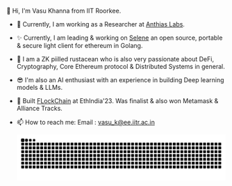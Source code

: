 👋 Hi, I'm Vasu Khanna from IIT Roorkee.
- 🌱 Currently, I am working as a Researcher at [Anthias Labs](https://github.com/anthias-labs).
- ✨ Currently, I am leading & working on [Selene](https://github.com/BlocSoc-iitr/selene/tree/dev) an open source, portable & secure light client for ethereum in Golang.
- 🌟 I am a ZK piilled rustacean who is also very passionate about DeFi, Cryptography, Core Ethereum protocol & Distributed Systems in general.
- 😎 I'm also an AI enthusiast with an experience in building Deep learning models & LLMs.
- 🥇 Built [FLockChain](https://github.com/BlocSoc-iitr/FLockChain) at EthIndia'23. Was finalist & also won Metamask & Alliance Tracks.
- 📫 How to reach me:
        Email : vasu_k@ee.iitr.ac.in


    ![Snake animation](https://github.com/star-gazer111/star-gazer111/blob/output/github-contribution-grid-snake.svg)


<!--
**VasuK111/VasuK111** is a ✨ _special_ ✨ repository because its `README.md` (this file) appears on your GitHub profile.

